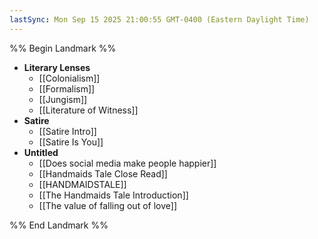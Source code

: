 ```yaml
---
lastSync: Mon Sep 15 2025 21:00:55 GMT-0400 (Eastern Daylight Time)
---
```

%% Begin Landmark %%
- **Literary Lenses**
	- [[Colonialism]]
	- [[Formalism]]
	- [[Jungism]]
	- [[Literature of Witness]]
- **Satire**
	- [[Satire Intro]]
	- [[Satire Is You]]
- **Untitled**
	- [[Does social media make people  happier]]
	- [[Handmaids Tale Close Read]]
	- [[HANDMAIDSTALE]]
	- [[The Handmaids Tale Introduction]]
	- [[The value of falling out of love]]

%% End Landmark %%